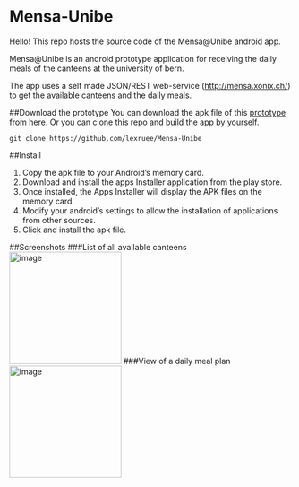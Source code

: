 Mensa-Unibe
===========
Hello!
This repo hosts the source code of the Mensa@Unibe android app.

Mensa@Unibe is an android prototype application for receiving the daily meals of the canteens at the university of bern.

The app uses a self made JSON/REST web-service (http://mensa.xonix.ch/) to get the available canteens and the daily meals.

##Download the prototype
You can download the apk file of this [prototype from here](https://github.com/lexruee/Mensa-Unibe/raw/master/bin/MensaUnibeApp.apk).
Or you can clone this repo and build the app by yourself.
```
git clone https://github.com/lexruee/Mensa-Unibe
```

##Install

1. Copy the apk file to your Android’s memory card.
2. Download and install the apps Installer application from the play store.
3. Once installed, the Apps Installer will display the APK files on the memory card.
4. Modify your android’s settings to allow the installation of applications from other sources.
5. Click and install the apk file.

##Screenshots
###List of all available canteens
<img alt="image" src="https://raw.github.com/lexruee/Mensa-Unibe/master/screenshots/1.png" width="200px" />
###View of a daily meal plan
<img alt="image" src="https://raw.github.com/lexruee/Mensa-Unibe/master/screenshots/2.png" width="200px" />


